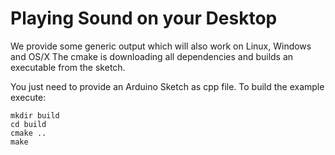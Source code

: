 # Playing Sound on your Desktop

We provide some generic output which will also work on Linux, Windows and OS/X
The cmake is downloading all dependencies and builds an executable from the sketch.

You just need to provide an Arduino Sketch as cpp file. To build the example execute:

```
mkdir build
cd build
cmake ..
make
```

